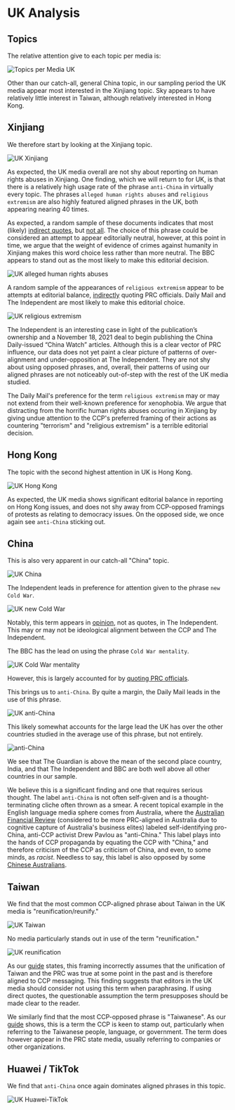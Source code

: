 # UK Analysis

## Topics

The relative attention give to each topic per media is:

![Topics per Media UK](/topic_coverage/UK-per_media.jpg?raw=true "Topics per Media UK")

Other than our catch-all, general China topic, in our sampling period the UK
media appear most interested in the Xinjiang topic. Sky appears to have relatively
little interest in Taiwan, although relatively interested in Hong Kong.

## Xinjiang

We therefore start by looking at the Xinjiang topic.

![UK Xinjiang](/country_topic_phrases/UK-Xinjiang.jpg?raw=true "UK Xinjiang")

As expected, the UK media overall are not shy about reporting on human rights
abuses in Xinjiang. One finding, which we will return to for UK, is that there
is a relatively high usage rate of the phrase `anti-China` in virtually every
topic. The phrases `alleged human rights abuses` and `religious extremism` are
also highly featured aligned phrases in the UK, both appearing nearing 40 times.

As expected, a random sample of these documents indicates that most  (likely) [indirect quotes](https://news.sky.com/story/winter-olympics-2022-china-warns-uk-us-and-australia-will-pay-the-price-for-diplomatic-boycott-of-beijing-games-12490517), but [not all](https://www.bbc.com/news/business-57830856).
The choice of this phrase could be considered an attempt to appear editorially neutral, however, at this point in time, we argue that the weight of evidence of crimes against humanity in Xinjiang makes this word choice less rather than more neutral.
The BBC appears to stand out as the most likely to make this editorial decision.

![UK alleged human rights abuses](/media_phrase_comparison/UK/alleged%20human%20rights%20abuses.jpg?raw=true "UK alleged human rights abuses")

A random sample of the appearances of `religious extremism` appear to be attempts
at editorial balance, [indirectly](https://www.dailymail.co.uk/wires/reuters/article-10476893/Olympics-Putin-Xi-mix-politics-sport-unveiling-alliance-Olympics.html) quoting PRC officials.
Daily Mail and The Independent are most likely to make this editorial choice.

![UK religious extremism](/media_phrase_comparison/UK/religious%20extremism.jpg?raw=true "UK religious extremism")

The Independent is an interesting case in light of the publication’s ownership 
and a November 18, 2021 deal to begin publishing the China Daily-issued 
“China Watch” articles.
Although this is a clear vector of PRC influence, our data does not yet paint a 
clear picture of patterns of over-alignment and under-opposition at The Independent.
They are not shy about using opposed phrases, and, overall, their patterns
of using our aligned phrases are not noticeably out-of-step with the rest of the 
UK media studied.

The Daily Mail's preference for the term `religious extremism` may or may not
extend from their well-known preference for xenophobia. We argue that 
distracting from the horrific human rights abuses 
occuring in Xinjiang by giving undue attention to the CCP's 
preferred framing of their actions as countering "terrorism" and "religious extremism" is a 
terrible editorial decision.

## Hong Kong

The topic with the second highest attention in UK is Hong Kong.

![UK Hong Kong](/country_topic_phrases/UK-Hong%20Kong.jpg?raw=true "UK Hong Kong")

As expected, the UK media shows significant editorial balance in reporting on
Hong Kong issues, and does not shy away from CCP-opposed framings of protests
as relating to democracy issues. On the opposed side, we once again see `anti-China`
sticking out. 

## China

This is also very apparent in our catch-all "China" topic.

![UK China](/country_topic_phrases/UK-China.jpg?raw=true "UK China")

The Independent leads in preference for attention given to the phrase
`new Cold War`.

![UK new Cold War](/media_phrase_comparison/UK/new%20Cold%20War.jpg?raw=true "UK new Cold War")

Notably, this term appears in [opinion](https://www.independent.co.uk/voices/culture-wars-boris-johnson-threat-to-uk-b1885436.html), 
not as quotes, in The Independent.
This may or may not be ideological alignment between the CCP and The Independent.

The BBC has the lead on using the phrase `Cold War mentality`.

![UK Cold War mentality](/media_phrase_comparison/UK/Cold%20War%20mentality.jpg?raw=true "UK Cold War mentality")

However, this is largely accounted for by [quoting PRC officials](https://www.bbc.com/news/world-europe-58610234).

This brings us to `anti-China`. By quite a margin, the Daily Mail leads in
the use of this phrase.

![UK anti-China](/media_phrase_comparison/UK/anti-China.jpg?raw=true "UK anti-China")

This likely somewhat accounts for the large lead the UK has over the other
countries studied in the average use of this phrase, but not entirely.

![anti-China](/country_phrase_comparison/anti-China.jpg?raw=true "anti-China")

We see that The Guardian is above the mean of the second place country, India, 
and that The Independent and BBC are both well above all other countries in our
sample.

We believe this is a significant finding and one that requires serious thought.
The label `anti-China` is not often self-given and is a thought-terminating cliche
often thrown as a smear.
A recent topical example in the English language media sphere comes from 
Australia, where the [Australian Financial Review](https://twitter.com/drewpavlou/status/1520952101408440320?s=21&t=HXPSs33VyjNAVlb2aRQ96A) (considered to be more
PRC-aligned in Australia due to cognitive capture of Australia's business elites)
labeled self-identifying pro-China, anti-CCP activist Drew Pavlou as "anti-China."
This label plays into the hands of CCP propaganda by equating the CCP with "China,"
and therefore criticism of the CCP as criticism of China, and even, to some minds,
as *racist*.
Needless to say, this label is also opposed by some [Chinese Australians](https://twitter.com/badiucao/status/1520999889492406273?s=21&t=HXPSs33VyjNAVlb2aRQ96A).

## Taiwan

We find that the most common CCP-aligned phrase about Taiwan in the UK media
is "reunification/reunify."

![UK Taiwan](/country_topic_phrases/UK-Taiwan.jpg?raw=true "UK Taiwan")

No media particularly stands out in use of the term "reunification."

![UK reunification](/media_phrase_comparison/UK/reunification.jpg?raw=true "UK reunification")

As our [guide](https://github.com/doublethinklab/media-alignment-2022/blob/main/phrase_guide.md) states,
this framing incorrectly assumes that the unification of Taiwan and the PRC was true at some
point in the past and is therefore aligned to CCP messaging. This finding suggests that editors in the UK media should consider not using this
term when paraphrasing. If using direct quotes, the questionable assumption the 
term presupposes should be made clear to the reader.

We similarly find that the most CCP-opposed phrase is "Taiwanese". As our 
[guide](https://github.com/doublethinklab/media-alignment-2022/blob/main/phrase_guide.md) shows,
this is a term the CCP is keen to stamp out, particularly when referring to the
Taiwanese people, language, or government. The term does however appear in the
PRC state media, usually referring to companies or other organizations.

## Huawei / TikTok

We find that `anti-China` once again dominates aligned phrases in this topic.

![UK Huawei-TikTok](/country_topic_phrases/UK-Huawei-TikTok.jpg?raw=true "UK Huawei-TikTok")
